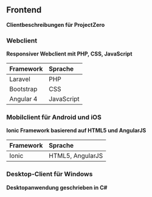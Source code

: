 ## Frontend

 **Clientbeschreibungen für ProjectZero**


### Webclient

**Responsiver Webclient mit PHP, CSS, JavaScript**

| Framework | Sprache 
|:------------ |:--------- 
| Laravel | PHP 
| Bootstrap | CSS
| Angular 4 | JavaScript


### Mobilclient für Android und iOS
**Ionic Framework basierend auf HTML5 und AngularJS**

| Framework | Sprache 
|:------------ |:--------- 
| Ionic | HTML5, AngularJS


### Desktop-Client für Windows
**Desktopanwendung geschrieben in C#**
